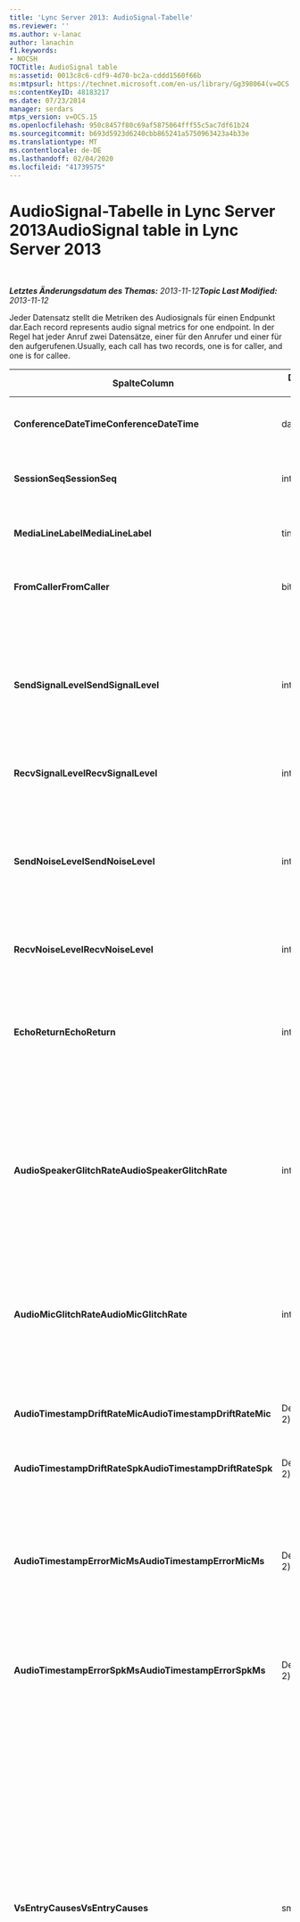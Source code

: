 ```yaml
---
title: 'Lync Server 2013: AudioSignal-Tabelle'
ms.reviewer: ''
ms.author: v-lanac
author: lanachin
f1.keywords:
- NOCSH
TOCTitle: AudioSignal table
ms:assetid: 0013c8c6-cdf9-4d70-bc2a-cddd1560f66b
ms:mtpsurl: https://technet.microsoft.com/en-us/library/Gg398064(v=OCS.15)
ms:contentKeyID: 48183217
ms.date: 07/23/2014
manager: serdars
mtps_version: v=OCS.15
ms.openlocfilehash: 950c8457f80c69af5875064fff55c5ac7df61b24
ms.sourcegitcommit: b693d5923d6240cbb865241a5750963423a4b33e
ms.translationtype: MT
ms.contentlocale: de-DE
ms.lasthandoff: 02/04/2020
ms.locfileid: "41739575"
---
```

<div data-xmlns="http://www.w3.org/1999/xhtml">

<div class="topic" data-xmlns="http://www.w3.org/1999/xhtml" data-msxsl="urn:schemas-microsoft-com:xslt" data-cs="http://msdn.microsoft.com/en-us/">

<div data-asp="http://msdn2.microsoft.com/asp">

# <a name="audiosignal-table-in-lync-server-2013"></a><span data-ttu-id="3e62a-102">AudioSignal-Tabelle in Lync Server 2013</span><span class="sxs-lookup"><span data-stu-id="3e62a-102">AudioSignal table in Lync Server 2013</span></span>

</div>

<div id="mainSection">

<div id="mainBody">

<span> </span>

<span data-ttu-id="3e62a-103">_**Letztes Änderungsdatum des Themas:** 2013-11-12_</span><span class="sxs-lookup"><span data-stu-id="3e62a-103">_**Topic Last Modified:** 2013-11-12_</span></span>

<span data-ttu-id="3e62a-104">Jeder Datensatz stellt die Metriken des Audiosignals für einen Endpunkt dar.</span><span class="sxs-lookup"><span data-stu-id="3e62a-104">Each record represents audio signal metrics for one endpoint.</span></span> <span data-ttu-id="3e62a-105">In der Regel hat jeder Anruf zwei Datensätze, einer für den Anrufer und einer für den aufgerufenen.</span><span class="sxs-lookup"><span data-stu-id="3e62a-105">Usually, each call has two records, one is for caller, and one is for callee.</span></span>


<table>
<colgroup>
<col style="width: 25%" />
<col style="width: 25%" />
<col style="width: 25%" />
<col style="width: 25%" />
</colgroup>
<thead>
<tr class="header">
<th><span data-ttu-id="3e62a-106"><strong>Spalte</strong></span><span class="sxs-lookup"><span data-stu-id="3e62a-106"><strong>Column</strong></span></span></th>
<th><span data-ttu-id="3e62a-107"><strong>Datentyp</strong></span><span class="sxs-lookup"><span data-stu-id="3e62a-107"><strong>Data Type</strong></span></span></th>
<th><span data-ttu-id="3e62a-108"><strong>Schlüssel/Index</strong></span><span class="sxs-lookup"><span data-stu-id="3e62a-108"><strong>Key/Index</strong></span></span></th>
<th><span data-ttu-id="3e62a-109"><strong>Details</strong></span><span class="sxs-lookup"><span data-stu-id="3e62a-109"><strong>Details</strong></span></span></th>
</tr>
</thead>
<tbody>
<tr class="odd">
<td><p><span data-ttu-id="3e62a-110"><strong>ConferenceDateTime</strong></span><span class="sxs-lookup"><span data-stu-id="3e62a-110"><strong>ConferenceDateTime</strong></span></span></p></td>
<td><p><span data-ttu-id="3e62a-111">datetime</span><span class="sxs-lookup"><span data-stu-id="3e62a-111">datetime</span></span></p></td>
<td><p><span data-ttu-id="3e62a-112">Primary</span><span class="sxs-lookup"><span data-stu-id="3e62a-112">Primary</span></span></p></td>
<td><p><span data-ttu-id="3e62a-113">Auf die <a href="lync-server-2013-medialine-table.md">in der Tabelle medialinie in lync Server 2013</a>verwiesen wird.</span><span class="sxs-lookup"><span data-stu-id="3e62a-113">Referenced from the <a href="lync-server-2013-medialine-table.md">MediaLine table in Lync Server 2013</a>.</span></span></p></td>
</tr>
<tr class="even">
<td><p><span data-ttu-id="3e62a-114"><strong>SessionSeq</strong></span><span class="sxs-lookup"><span data-stu-id="3e62a-114"><strong>SessionSeq</strong></span></span></p></td>
<td><p><span data-ttu-id="3e62a-115">int</span><span class="sxs-lookup"><span data-stu-id="3e62a-115">int</span></span></p></td>
<td><p><span data-ttu-id="3e62a-116">Primary</span><span class="sxs-lookup"><span data-stu-id="3e62a-116">Primary</span></span></p></td>
<td><p><span data-ttu-id="3e62a-117">Auf die <a href="lync-server-2013-medialine-table.md">in der Tabelle medialinie in lync Server 2013</a>verwiesen wird.</span><span class="sxs-lookup"><span data-stu-id="3e62a-117">Referenced from the <a href="lync-server-2013-medialine-table.md">MediaLine table in Lync Server 2013</a>.</span></span></p></td>
</tr>
<tr class="odd">
<td><p><span data-ttu-id="3e62a-118"><strong>MediaLineLabel</strong></span><span class="sxs-lookup"><span data-stu-id="3e62a-118"><strong>MediaLineLabel</strong></span></span></p></td>
<td><p><span data-ttu-id="3e62a-119">tinyint</span><span class="sxs-lookup"><span data-stu-id="3e62a-119">tinyint</span></span></p></td>
<td><p><span data-ttu-id="3e62a-120">Primary</span><span class="sxs-lookup"><span data-stu-id="3e62a-120">Primary</span></span></p></td>
<td><p><span data-ttu-id="3e62a-121">Auf die <a href="lync-server-2013-medialine-table.md">in der Tabelle medialinie in lync Server 2013</a>verwiesen wird.</span><span class="sxs-lookup"><span data-stu-id="3e62a-121">Referenced from the <a href="lync-server-2013-medialine-table.md">MediaLine table in Lync Server 2013</a>.</span></span></p></td>
</tr>
<tr class="even">
<td><p><span data-ttu-id="3e62a-122"><strong>FromCaller</strong></span><span class="sxs-lookup"><span data-stu-id="3e62a-122"><strong>FromCaller</strong></span></span></p></td>
<td><p><span data-ttu-id="3e62a-123">bit</span><span class="sxs-lookup"><span data-stu-id="3e62a-123">bit</span></span></p></td>
<td><p><span data-ttu-id="3e62a-124">Primary</span><span class="sxs-lookup"><span data-stu-id="3e62a-124">Primary</span></span></p></td>
<td><p><span data-ttu-id="3e62a-125">0: Daten des angerufenen</span><span class="sxs-lookup"><span data-stu-id="3e62a-125">0: Callee’s data</span></span></p>
<p><span data-ttu-id="3e62a-126">1: Daten des Anrufers</span><span class="sxs-lookup"><span data-stu-id="3e62a-126">1: Caller’s data</span></span></p></td>
</tr>
<tr class="odd">
<td><p><span data-ttu-id="3e62a-127"><strong>SendSignalLevel</strong></span><span class="sxs-lookup"><span data-stu-id="3e62a-127"><strong>SendSignalLevel</strong></span></span></p></td>
<td><p><span data-ttu-id="3e62a-128">int</span><span class="sxs-lookup"><span data-stu-id="3e62a-128">int</span></span></p></td>
<td><p> </p></td>
<td><p><span data-ttu-id="3e62a-129">Stellt den Pegel des Audiosignals nach analoger Gain-Steuerung dar.</span><span class="sxs-lookup"><span data-stu-id="3e62a-129">Represents the Post-Analog Gain Control audio signal level.</span></span> <span data-ttu-id="3e62a-130">Die Einheit für diese Metrik lautet dBmo.</span><span class="sxs-lookup"><span data-stu-id="3e62a-130">The unit for this metric is dBmo.</span></span> <span data-ttu-id="3e62a-131">Für akzeptable Qualität sollte es mindestens 30 dBmo.</span><span class="sxs-lookup"><span data-stu-id="3e62a-131">For acceptable quality, it should be at least 30 dBmo.</span></span> <span data-ttu-id="3e62a-132">Diese Metrik wird vom A/V-Konferenz Server oder von IP-Telefonen nicht gemeldet.</span><span class="sxs-lookup"><span data-stu-id="3e62a-132">This metric is not reported by the A/V Conferencing Server or IP phones.</span></span></p></td>
</tr>
<tr class="even">
<td><p><span data-ttu-id="3e62a-133"><strong>RecvSignalLevel</strong></span><span class="sxs-lookup"><span data-stu-id="3e62a-133"><strong>RecvSignalLevel</strong></span></span></p></td>
<td><p><span data-ttu-id="3e62a-134">int</span><span class="sxs-lookup"><span data-stu-id="3e62a-134">int</span></span></p></td>
<td><p> </p></td>
<td><p><span data-ttu-id="3e62a-135">Siehe SendSignalLevel.</span><span class="sxs-lookup"><span data-stu-id="3e62a-135">See SendSignalLevel.</span></span></p></td>
</tr>
<tr class="odd">
<td><p><span data-ttu-id="3e62a-136"><strong>SendNoiseLevel</strong></span><span class="sxs-lookup"><span data-stu-id="3e62a-136"><strong>SendNoiseLevel</strong></span></span></p></td>
<td><p><span data-ttu-id="3e62a-137">int</span><span class="sxs-lookup"><span data-stu-id="3e62a-137">int</span></span></p></td>
<td><p> </p></td>
<td><p><span data-ttu-id="3e62a-138">Stellt den Audio-Rauschpegel nach analoger Gain-Steuerung dar.</span><span class="sxs-lookup"><span data-stu-id="3e62a-138">Represents the Post-Analog Gain Control audio noise level.</span></span> <span data-ttu-id="3e62a-139">Die Einheit für diese Metrik lautet dBmo.</span><span class="sxs-lookup"><span data-stu-id="3e62a-139">The unit for this metric is dBmo.</span></span> <span data-ttu-id="3e62a-140">Für akzeptable Qualität sollte es weniger als 35 dBmo.</span><span class="sxs-lookup"><span data-stu-id="3e62a-140">For acceptable quality, it should be less than 35 dBmo.</span></span> <span data-ttu-id="3e62a-141">Diese Metrik wird vom A/V-Konferenz Server oder von IP-Telefonen nicht gemeldet.</span><span class="sxs-lookup"><span data-stu-id="3e62a-141">This metric is not reported by the A/V Conferencing Server or IP phones.</span></span></p></td>
</tr>
<tr class="even">
<td><p><span data-ttu-id="3e62a-142"><strong>RecvNoiseLevel</strong></span><span class="sxs-lookup"><span data-stu-id="3e62a-142"><strong>RecvNoiseLevel</strong></span></span></p></td>
<td><p><span data-ttu-id="3e62a-143">int</span><span class="sxs-lookup"><span data-stu-id="3e62a-143">int</span></span></p></td>
<td><p> </p></td>
<td><p><span data-ttu-id="3e62a-144">Siehe SendNoiseLevel.</span><span class="sxs-lookup"><span data-stu-id="3e62a-144">See SendNoiseLevel.</span></span></p></td>
</tr>
<tr class="odd">
<td><p><span data-ttu-id="3e62a-145"><strong>EchoReturn</strong></span><span class="sxs-lookup"><span data-stu-id="3e62a-145"><strong>EchoReturn</strong></span></span></p></td>
<td><p><span data-ttu-id="3e62a-146">int</span><span class="sxs-lookup"><span data-stu-id="3e62a-146">int</span></span></p></td>
<td><p> </p></td>
<td><p><span data-ttu-id="3e62a-147">Verbesserungs Metrik für ECHO-Rückerstattungs Verluste.</span><span class="sxs-lookup"><span data-stu-id="3e62a-147">Echo Return Loss Enhancement metric.</span></span> <span data-ttu-id="3e62a-148">Die Einheit für diese Metrik ist DB.</span><span class="sxs-lookup"><span data-stu-id="3e62a-148">The unit for this metric is dB.</span></span> <span data-ttu-id="3e62a-149">Niedrigere Werte stellen weniger Echo dar.</span><span class="sxs-lookup"><span data-stu-id="3e62a-149">Lower values represent less echo.</span></span> <span data-ttu-id="3e62a-150">Diese Metrik wird vom A/V-Konferenz Server oder von IP-Telefonen nicht gemeldet.</span><span class="sxs-lookup"><span data-stu-id="3e62a-150">This metric is not reported by the A/V Conferencing Server or IP phones.</span></span></p></td>
</tr>
<tr class="even">
<td><p><span data-ttu-id="3e62a-151"><strong>AudioSpeakerGlitchRate</strong></span><span class="sxs-lookup"><span data-stu-id="3e62a-151"><strong>AudioSpeakerGlitchRate</strong></span></span></p></td>
<td><p><span data-ttu-id="3e62a-152">int</span><span class="sxs-lookup"><span data-stu-id="3e62a-152">int</span></span></p></td>
<td><p> </p></td>
<td><p><span data-ttu-id="3e62a-153">Durchschnittliche Störimpulse pro fünf Minuten für die Lautsprecher-Wiedergabe.</span><span class="sxs-lookup"><span data-stu-id="3e62a-153">Average glitches per five minutes for the loudspeaker rendering.</span></span> <span data-ttu-id="3e62a-154">Für eine gute Qualität sollte dies weniger als eins pro fünf Minuten sein.</span><span class="sxs-lookup"><span data-stu-id="3e62a-154">For good quality, this should be less than one per five minutes.</span></span> <span data-ttu-id="3e62a-155">Nicht von A/V-Konferenzservern, Vermittlungsservern oder IP-Telefonen gemeldet.</span><span class="sxs-lookup"><span data-stu-id="3e62a-155">Not reported by A/V Conferencing Servers, Mediation Servers, or IP phones.</span></span></p></td>
</tr>
<tr class="odd">
<td><p><span data-ttu-id="3e62a-156"><strong>AudioMicGlitchRate</strong></span><span class="sxs-lookup"><span data-stu-id="3e62a-156"><strong>AudioMicGlitchRate</strong></span></span></p></td>
<td><p><span data-ttu-id="3e62a-157">int</span><span class="sxs-lookup"><span data-stu-id="3e62a-157">int</span></span></p></td>
<td><p> </p></td>
<td><p><span data-ttu-id="3e62a-158">Durchschnittliche Störimpulse pro fünf Minuten für die Aufnahme des Mikrofons.</span><span class="sxs-lookup"><span data-stu-id="3e62a-158">Average glitches per five minutes for the microphone capture.</span></span> <span data-ttu-id="3e62a-159">Für eine gute Qualität sollte dies weniger als eine pro fünf Minuten sein.</span><span class="sxs-lookup"><span data-stu-id="3e62a-159">For good quality this should be less than one per five minutes.</span></span> <span data-ttu-id="3e62a-160">Nicht von A/V-Konferenzservern, Vermittlungsservern oder IP-Telefonen gemeldet.</span><span class="sxs-lookup"><span data-stu-id="3e62a-160">Not reported by A/V Conferencing Servers, Mediation Servers, or IP phones.</span></span></p></td>
</tr>
<tr class="even">
<td><p><span data-ttu-id="3e62a-161"><strong>AudioTimestampDriftRateMic</strong></span><span class="sxs-lookup"><span data-stu-id="3e62a-161"><strong>AudioTimestampDriftRateMic</strong></span></span></p></td>
<td><p><span data-ttu-id="3e62a-162">Dezimal (9; 2)</span><span class="sxs-lookup"><span data-stu-id="3e62a-162">decimal(9,2)</span></span></p></td>
<td><p> </p></td>
<td><p><span data-ttu-id="3e62a-163">Clock-Drift Rate des Mikrofon Geräts relativ zur CPU-Uhr.</span><span class="sxs-lookup"><span data-stu-id="3e62a-163">Microphone device clock drift rate, relative to CPU clock.</span></span></p></td>
</tr>
<tr class="odd">
<td><p><span data-ttu-id="3e62a-164"><strong>AudioTimestampDriftRateSpk</strong></span><span class="sxs-lookup"><span data-stu-id="3e62a-164"><strong>AudioTimestampDriftRateSpk</strong></span></span></p></td>
<td><p><span data-ttu-id="3e62a-165">Dezimal (9; 2)</span><span class="sxs-lookup"><span data-stu-id="3e62a-165">decimal(9,2)</span></span></p></td>
<td><p> </p></td>
<td><p><span data-ttu-id="3e62a-166">Clock-Drift Rate des Lautsprecher Geräts relativ zur CPU-Uhr.</span><span class="sxs-lookup"><span data-stu-id="3e62a-166">Speaker device clock drift rate, relative to CPU clock.</span></span></p></td>
</tr>
<tr class="even">
<td><p><span data-ttu-id="3e62a-167"><strong>AudioTimestampErrorMicMs</strong></span><span class="sxs-lookup"><span data-stu-id="3e62a-167"><strong>AudioTimestampErrorMicMs</strong></span></span></p></td>
<td><p><span data-ttu-id="3e62a-168">Dezimal (9; 2)</span><span class="sxs-lookup"><span data-stu-id="3e62a-168">decimal(9,2)</span></span></p></td>
<td><p> </p></td>
<td><p><span data-ttu-id="3e62a-169">Clock-Drift Rate des Lautsprecher Geräts relativ zur CPU-Uhr.</span><span class="sxs-lookup"><span data-stu-id="3e62a-169">Speaker device clock drift rate, relative to CPU clock.</span></span></p>
<p><span data-ttu-id="3e62a-170">Durchschnittlicher Zeitstempel des Mikrofon-Datenstroms in Millisekunden in den letzten 20 Sekunden des Anrufs.</span><span class="sxs-lookup"><span data-stu-id="3e62a-170">Average microphone capture stream time stamp error, in milliseconds, in the last 20 seconds of the call.</span></span></p></td>
</tr>
<tr class="odd">
<td><p><span data-ttu-id="3e62a-171"><strong>AudioTimestampErrorSpkMs</strong></span><span class="sxs-lookup"><span data-stu-id="3e62a-171"><strong>AudioTimestampErrorSpkMs</strong></span></span></p></td>
<td><p><span data-ttu-id="3e62a-172">Dezimal (9; 2)</span><span class="sxs-lookup"><span data-stu-id="3e62a-172">decimal(9,2)</span></span></p></td>
<td><p> </p></td>
<td><p><span data-ttu-id="3e62a-173">Durchschnittlicher Render-Datenstrom-Zeitstempel Fehler in Millisekunden in den letzten 20 Sekunden des Anrufs.</span><span class="sxs-lookup"><span data-stu-id="3e62a-173">Average speaker render stream time stamp error, in milliseconds, in the last 20 seconds of the call.</span></span></p></td>
</tr>
<tr class="even">
<td><p><span data-ttu-id="3e62a-174"><strong>VsEntryCauses</strong></span><span class="sxs-lookup"><span data-stu-id="3e62a-174"><strong>VsEntryCauses</strong></span></span></p></td>
<td><p><span data-ttu-id="3e62a-175">smallint</span><span class="sxs-lookup"><span data-stu-id="3e62a-175">smallint</span></span></p></td>
<td><p> </p></td>
<td><p><span data-ttu-id="3e62a-176">Voice-Switch ist ein Halbduplex-Modus mit verminderter Unterbrechungs Fähigkeit.</span><span class="sxs-lookup"><span data-stu-id="3e62a-176">Voice switch is a half-duplex mode with reduced interruption ability.</span></span> <span data-ttu-id="3e62a-177">Ursachen für den Sprachwechsel Eintrag:</span><span class="sxs-lookup"><span data-stu-id="3e62a-177">Causes of voice switch entry:</span></span></p>
<p><span data-ttu-id="3e62a-178">ENTER_VS_BADTS 0x01</span><span class="sxs-lookup"><span data-stu-id="3e62a-178">ENTER_VS_BADTS 0x01</span></span></p>
<p><span data-ttu-id="3e62a-179">ENTER_VS_ECHO 0x02</span><span class="sxs-lookup"><span data-stu-id="3e62a-179">ENTER_VS_ECHO 0x02</span></span></p>
<p><span data-ttu-id="3e62a-180">ENTER_VS_FORCEORCONVERGENCE 0x04</span><span class="sxs-lookup"><span data-stu-id="3e62a-180">ENTER_VS_FORCEORCONVERGENCE 0x04</span></span></p>
<p><span data-ttu-id="3e62a-181">ENTER_VS_DNLP 0x08</span><span class="sxs-lookup"><span data-stu-id="3e62a-181">ENTER_VS_DNLP 0x08</span></span></p>
<p><span data-ttu-id="3e62a-182">Die Ursache kann eine Kombination dieser einzelnen Ursachen sein.</span><span class="sxs-lookup"><span data-stu-id="3e62a-182">The cause can be a combination of those individual causes.</span></span> <span data-ttu-id="3e62a-183">ENTER_VS_FORCEORCONVERGENCE können nur von der Registrierungsschlüssel für Testzwecke aktiviert werden.</span><span class="sxs-lookup"><span data-stu-id="3e62a-183">ENTER_VS_FORCEORCONVERGENCE can only be enabled by regkey for test purpose.</span></span></p>
<p><span data-ttu-id="3e62a-184">Der Datentyp für diese Spalte wurde in Microsoft lync Server 2013 geändert.</span><span class="sxs-lookup"><span data-stu-id="3e62a-184">The data type for this column was changed in Microsoft Lync Server 2013.</span></span></p></td>
</tr>
<tr class="odd">
<td><p><span data-ttu-id="3e62a-185"><strong>EchoEventCauses</strong></span><span class="sxs-lookup"><span data-stu-id="3e62a-185"><strong>EchoEventCauses</strong></span></span></p></td>
<td><p><span data-ttu-id="3e62a-186">tinyint</span><span class="sxs-lookup"><span data-stu-id="3e62a-186">tinyint</span></span></p></td>
<td><p> </p></td>
<td><p><span data-ttu-id="3e62a-187">Ursachen für ein Echo-Ereignis:</span><span class="sxs-lookup"><span data-stu-id="3e62a-187">Causes of an echo event:</span></span></p>
<p><span data-ttu-id="3e62a-188">ECHO_EVENT_BAD_TIMESTAMP 0x01</span><span class="sxs-lookup"><span data-stu-id="3e62a-188">ECHO_EVENT_BAD_TIMESTAMP 0x01</span></span></p>
<p><span data-ttu-id="3e62a-189">ECHO_EVENT_POSTAEC_ECHO 0x02</span><span class="sxs-lookup"><span data-stu-id="3e62a-189">ECHO_EVENT_POSTAEC_ECHO 0x02</span></span></p>
<p><span data-ttu-id="3e62a-190">ECHO_EVENT_ANLP 0x04</span><span class="sxs-lookup"><span data-stu-id="3e62a-190">ECHO_EVENT_ANLP 0x04</span></span></p>
<p><span data-ttu-id="3e62a-191">ECHO_EVENT_DNLP 0x08</span><span class="sxs-lookup"><span data-stu-id="3e62a-191">ECHO_EVENT_DNLP 0x08</span></span></p>
<p><span data-ttu-id="3e62a-192">ECHO_EVENT_MIC_CLIPPING 0x10</span><span class="sxs-lookup"><span data-stu-id="3e62a-192">ECHO_EVENT_MIC_CLIPPING 0x10</span></span></p>
<p><span data-ttu-id="3e62a-193">ECHO_EVENT_BAD_STATE 0x20</span><span class="sxs-lookup"><span data-stu-id="3e62a-193">ECHO_EVENT_BAD_STATE 0x20</span></span></p>
<p><span data-ttu-id="3e62a-194">Die Ursache kann eine Kombination dieser einzelnen Ursachen sein.</span><span class="sxs-lookup"><span data-stu-id="3e62a-194">The cause can be a combination of those individual causes.</span></span></p></td>
</tr>
<tr class="even">
<td><p><span data-ttu-id="3e62a-195"><strong>EchoPercentMicIn</strong></span><span class="sxs-lookup"><span data-stu-id="3e62a-195"><strong>EchoPercentMicIn</strong></span></span></p></td>
<td><p><span data-ttu-id="3e62a-196">Dezimal (5; 2)</span><span class="sxs-lookup"><span data-stu-id="3e62a-196">decimal(5,2)</span></span></p></td>
<td><p> </p></td>
<td><p><span data-ttu-id="3e62a-p109">Prozentsatz der Zeit, in der im Mikrofonaufnahme-Datenstrom Echo festgestellt wurde. In der Regel weisen Headsets oder Hörer niedrige Werte und Freisprechvorrichtungen oder eigenständige Lautsprecher höhere Werte auf. Bei Geräten, die eine integrierte akustische Echounterdrückung unterstützen, weisen hohe Werte auf eine Echoausbreitung hin. Für andere Geräte sollte diese Metrik nicht verwendet werden, um die Gerätequalität zu evaluieren.</span><span class="sxs-lookup"><span data-stu-id="3e62a-p109">Percentage of time when echo was detected in the microphone capture stream. Typically, values are low for headsets or handsets, and higher for speaker phones or stand-alone speakers. For devices that support on-board acoustic echo cancellation, high values indicate echo leak. For other devices, this metric should not be used to evaluate device quality.</span></span></p></td>
</tr>
<tr class="odd">
<td><p><span data-ttu-id="3e62a-201"><strong>EchoPercentSend</strong></span><span class="sxs-lookup"><span data-stu-id="3e62a-201"><strong>EchoPercentSend</strong></span></span></p></td>
<td><p><span data-ttu-id="3e62a-202">Dezimal (5; 2)</span><span class="sxs-lookup"><span data-stu-id="3e62a-202">decimal(5,2)</span></span></p></td>
<td></td>
<td><p><span data-ttu-id="3e62a-203">Prozentsatz der Zeit, zu der Echo in gesendetem Datenstrom erkannt wird.</span><span class="sxs-lookup"><span data-stu-id="3e62a-203">Percentage of time when echo is detected in sent stream.</span></span> <span data-ttu-id="3e62a-204">Ein großer Prozentsatz des Echos in Send-Streams zeigt einen Hinweis auf Echo Verluste.</span><span class="sxs-lookup"><span data-stu-id="3e62a-204">High echo percentage in send streams an indication of echo leak.</span></span></p></td>
</tr>
<tr class="even">
<td><p><span data-ttu-id="3e62a-205"><strong>RxAGCSignalLevel</strong></span><span class="sxs-lookup"><span data-stu-id="3e62a-205"><strong>RxAGCSignalLevel</strong></span></span></p></td>
<td><p><span data-ttu-id="3e62a-206">int</span><span class="sxs-lookup"><span data-stu-id="3e62a-206">int</span></span></p></td>
<td><p> </p></td>
<td><p><span data-ttu-id="3e62a-207">Empfangene Signalstufe auf dem Vermittlungs Server vom Gateway; Dies gilt nur für den Vermittlungs Server.</span><span class="sxs-lookup"><span data-stu-id="3e62a-207">Received signal level on the Mediation Server from the Gateway; this applies only to the Mediation Server.</span></span> <span data-ttu-id="3e62a-208">Die Einheit dieser Metrik ist dBoV.</span><span class="sxs-lookup"><span data-stu-id="3e62a-208">The unit of this metric is dBoV.</span></span> <span data-ttu-id="3e62a-209">Für eine gute Qualität sollte der zulässige Bereich [-30 bis-18] dBoV sein.</span><span class="sxs-lookup"><span data-stu-id="3e62a-209">For good quality, the acceptable range should be [-30 to -18] dBoV.</span></span></p></td>
</tr>
<tr class="odd">
<td><p><span data-ttu-id="3e62a-210"><strong>RxAGCNoiseLevel</strong></span><span class="sxs-lookup"><span data-stu-id="3e62a-210"><strong>RxAGCNoiseLevel</strong></span></span></p></td>
<td><p><span data-ttu-id="3e62a-211">int</span><span class="sxs-lookup"><span data-stu-id="3e62a-211">int</span></span></p></td>
<td><p> </p></td>
<td><p><span data-ttu-id="3e62a-212">Empfangene Signalstufe auf dem Vermittlungs Server vom Gateway.</span><span class="sxs-lookup"><span data-stu-id="3e62a-212">Received signal level on the Mediation Server from the Gateway.</span></span> <span data-ttu-id="3e62a-213">Dies gilt nur für den Vermittlungs Server.</span><span class="sxs-lookup"><span data-stu-id="3e62a-213">This applies only to the Mediation Server.</span></span> <span data-ttu-id="3e62a-214">Die Einheit dieser Metrik ist dBoV.</span><span class="sxs-lookup"><span data-stu-id="3e62a-214">The unit of this metric is dBoV.</span></span> <span data-ttu-id="3e62a-215">Für eine gute Qualität sollte der zulässige Bereich kleiner als-50 dBoV sein.</span><span class="sxs-lookup"><span data-stu-id="3e62a-215">For good quality, the acceptable range should be less than -50 dBoV.</span></span></p></td>
</tr>
<tr class="even">
<td><p><span data-ttu-id="3e62a-216"><strong>RxAvgAGCGain</strong></span><span class="sxs-lookup"><span data-stu-id="3e62a-216"><strong>RxAvgAGCGain</strong></span></span></p></td>
<td><p><span data-ttu-id="3e62a-217">int</span><span class="sxs-lookup"><span data-stu-id="3e62a-217">int</span></span></p></td>
<td><p> </p></td>
<td><p><span data-ttu-id="3e62a-218">Automatische Gain-Steuerung (AGC) auf der Mediation Server-Seite.</span><span class="sxs-lookup"><span data-stu-id="3e62a-218">Automatic gain control (AGC) on the Mediation Server side.</span></span></p></td>
</tr>
<tr class="odd">
<td><p><span data-ttu-id="3e62a-219"><strong>InitialSignalLevelRMS</strong></span><span class="sxs-lookup"><span data-stu-id="3e62a-219"><strong>InitialSignalLevelRMS</strong></span></span></p></td>
<td><p><span data-ttu-id="3e62a-220">float</span><span class="sxs-lookup"><span data-stu-id="3e62a-220">float</span></span></p></td>
<td><p> </p></td>
<td><p><span data-ttu-id="3e62a-221">Das Stamm mittelquadrat (RMS) des eingehenden Signals von bis zu den ersten 30 Sekunden des Anrufs.</span><span class="sxs-lookup"><span data-stu-id="3e62a-221">The root mean square (RMS) of the incoming signal of up to the first 30 seconds of the call.</span></span></p></td>
</tr>
<tr class="even">
<td><p><span data-ttu-id="3e62a-222"><strong>RecvSignalLevelCh1</strong></span><span class="sxs-lookup"><span data-stu-id="3e62a-222"><strong>RecvSignalLevelCh1</strong></span></span></p></td>
<td><p><span data-ttu-id="3e62a-223">int</span><span class="sxs-lookup"><span data-stu-id="3e62a-223">int</span></span></p></td>
<td></td>
<td><p><span data-ttu-id="3e62a-224">Signal Pegel, wie er auf Kanal 1 empfangen wurde.</span><span class="sxs-lookup"><span data-stu-id="3e62a-224">Signal level as received on channel 1.</span></span></p>
<p><span data-ttu-id="3e62a-225">Diese Spalte wurde in Microsoft lync Server 2013 eingeführt.</span><span class="sxs-lookup"><span data-stu-id="3e62a-225">This column was introduced in Microsoft Lync Server 2013.</span></span></p></td>
</tr>
<tr class="odd">
<td><p><span data-ttu-id="3e62a-226"><strong>RecvSignalLevelCh2</strong></span><span class="sxs-lookup"><span data-stu-id="3e62a-226"><strong>RecvSignalLevelCh2</strong></span></span></p></td>
<td><p><span data-ttu-id="3e62a-227">int</span><span class="sxs-lookup"><span data-stu-id="3e62a-227">int</span></span></p></td>
<td></td>
<td><p><span data-ttu-id="3e62a-228">Signal Pegel, wie er auf Kanal 2 empfangen wurde.</span><span class="sxs-lookup"><span data-stu-id="3e62a-228">Signal level as received on channel 2.</span></span></p>
<p><span data-ttu-id="3e62a-229">Diese Spalte wurde in Microsoft lync Server 2013 eingeführt.</span><span class="sxs-lookup"><span data-stu-id="3e62a-229">This column was introduced in Microsoft Lync Server 2013.</span></span></p></td>
</tr>
<tr class="even">
<td><p><span data-ttu-id="3e62a-230"><strong>RecvNoiseLevelCh1</strong></span><span class="sxs-lookup"><span data-stu-id="3e62a-230"><strong>RecvNoiseLevelCh1</strong></span></span></p></td>
<td><p><span data-ttu-id="3e62a-231">int</span><span class="sxs-lookup"><span data-stu-id="3e62a-231">int</span></span></p></td>
<td></td>
<td><p><span data-ttu-id="3e62a-232">Geräuschpegel, wie er auf Kanal 1 empfangen wurde.</span><span class="sxs-lookup"><span data-stu-id="3e62a-232">Noise level as received on channel 1.</span></span></p>
<p><span data-ttu-id="3e62a-233">Diese Spalte wurde in Microsoft lync Server 2013 eingeführt.</span><span class="sxs-lookup"><span data-stu-id="3e62a-233">This column was introduced in Microsoft Lync Server 2013.</span></span></p></td>
</tr>
<tr class="odd">
<td><p><span data-ttu-id="3e62a-234"><strong>RecvNoiseLevelCh2</strong></span><span class="sxs-lookup"><span data-stu-id="3e62a-234"><strong>RecvNoiseLevelCh2</strong></span></span></p></td>
<td><p><span data-ttu-id="3e62a-235">int</span><span class="sxs-lookup"><span data-stu-id="3e62a-235">int</span></span></p></td>
<td></td>
<td><p><span data-ttu-id="3e62a-236">Rauschpegel, wie er auf Kanal 2 empfangen wurde.</span><span class="sxs-lookup"><span data-stu-id="3e62a-236">Noise level as received on channel 2.</span></span></p>
<p><span data-ttu-id="3e62a-237">Diese Spalte wurde in Microsoft lync Server 2013 eingeführt.</span><span class="sxs-lookup"><span data-stu-id="3e62a-237">This column was introduced in Microsoft Lync Server 2013.</span></span></p></td>
</tr>
<tr class="even">
<td><p><span data-ttu-id="3e62a-238"><strong>SendSignalLevelCh1</strong></span><span class="sxs-lookup"><span data-stu-id="3e62a-238"><strong>SendSignalLevelCh1</strong></span></span></p></td>
<td><p><span data-ttu-id="3e62a-239">int</span><span class="sxs-lookup"><span data-stu-id="3e62a-239">int</span></span></p></td>
<td></td>
<td><p><span data-ttu-id="3e62a-240">Signal Pegel, wie er auf Kanal 1 gesendet wurde.</span><span class="sxs-lookup"><span data-stu-id="3e62a-240">Signal level as sent on channel 1.</span></span></p>
<p><span data-ttu-id="3e62a-241">Diese Spalte wurde in Microsoft lync Server 2013 eingeführt.</span><span class="sxs-lookup"><span data-stu-id="3e62a-241">This column was introduced in Microsoft Lync Server 2013.</span></span></p></td>
</tr>
<tr class="odd">
<td><p><span data-ttu-id="3e62a-242"><strong>SendSignalLevelCh2</strong></span><span class="sxs-lookup"><span data-stu-id="3e62a-242"><strong>SendSignalLevelCh2</strong></span></span></p></td>
<td><p><span data-ttu-id="3e62a-243">int</span><span class="sxs-lookup"><span data-stu-id="3e62a-243">int</span></span></p></td>
<td></td>
<td><p><span data-ttu-id="3e62a-244">Signal Pegel, wie er auf Kanal 2 gesendet wurde.</span><span class="sxs-lookup"><span data-stu-id="3e62a-244">Signal level as sent on channel 2.</span></span></p>
<p><span data-ttu-id="3e62a-245">Diese Spalte wurde in Microsoft lync Server 2013 eingeführt.</span><span class="sxs-lookup"><span data-stu-id="3e62a-245">This column was introduced in Microsoft Lync Server 2013.</span></span></p></td>
</tr>
<tr class="even">
<td><p><span data-ttu-id="3e62a-246"><strong>SendNoiseLevelCh1</strong></span><span class="sxs-lookup"><span data-stu-id="3e62a-246"><strong>SendNoiseLevelCh1</strong></span></span></p></td>
<td><p><span data-ttu-id="3e62a-247">int</span><span class="sxs-lookup"><span data-stu-id="3e62a-247">int</span></span></p></td>
<td></td>
<td><p><span data-ttu-id="3e62a-248">Rauschpegel, wie er auf Kanal 1 gesendet wurde.</span><span class="sxs-lookup"><span data-stu-id="3e62a-248">Noise level as sent on channel 1.</span></span></p>
<p><span data-ttu-id="3e62a-249">Diese Spalte wurde in Microsoft lync Server 2013 eingeführt.</span><span class="sxs-lookup"><span data-stu-id="3e62a-249">This column was introduced in Microsoft Lync Server 2013.</span></span></p></td>
</tr>
<tr class="odd">
<td><p><span data-ttu-id="3e62a-250"><strong>SendNoiseLevelCh2</strong></span><span class="sxs-lookup"><span data-stu-id="3e62a-250"><strong>SendNoiseLevelCh2</strong></span></span></p></td>
<td><p><span data-ttu-id="3e62a-251">int</span><span class="sxs-lookup"><span data-stu-id="3e62a-251">int</span></span></p></td>
<td></td>
<td><p><span data-ttu-id="3e62a-252">Rauschpegel, wie er auf Kanal 2 gesendet wurde.</span><span class="sxs-lookup"><span data-stu-id="3e62a-252">Noise level as sent on channel 2.</span></span></p>
<p><span data-ttu-id="3e62a-253">Diese Spalte wurde in Microsoft lync Server 2013 eingeführt.</span><span class="sxs-lookup"><span data-stu-id="3e62a-253">This column was introduced in Microsoft Lync Server 2013.</span></span></p></td>
</tr>
</tbody>
</table>


</div>

<span> </span>

</div>

</div>

</div>

